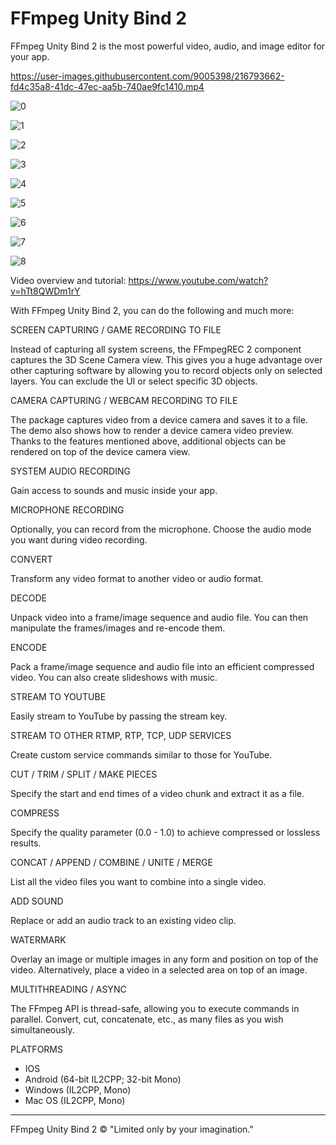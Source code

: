 # FFmpeg Unity Bind 2

FFmpeg Unity Bind 2 is the most powerful video, audio, and image editor for your app.

https://user-images.githubusercontent.com/9005398/216793662-fd4c35a8-41dc-47ec-aa5b-740ae9fc1410.mp4

![0](https://user-images.githubusercontent.com/9005398/216792673-c0631ab4-117d-4283-8bc7-ea002fc7e15a.png)

![1](https://user-images.githubusercontent.com/9005398/216792678-1614cf5a-da4c-4541-98b8-f748da73064a.jpg)

![2](https://user-images.githubusercontent.com/9005398/216792683-c8d5c544-3a98-4185-9d3e-0ac340e83945.jpg)

![3](https://user-images.githubusercontent.com/9005398/216792685-dfd9e7cf-c18a-40a4-92a3-be6145f181e5.jpg)

![4](https://user-images.githubusercontent.com/9005398/216792693-b1cbdc22-1806-4c9f-9e2b-2012d8a31a78.jpg)

![5](https://user-images.githubusercontent.com/9005398/216792700-f0a60046-5498-4577-98ae-ae7672940791.jpg)

![6](https://user-images.githubusercontent.com/9005398/216792709-0aa6d425-1605-4495-a635-e3909467eb4c.jpg)

![7](https://user-images.githubusercontent.com/9005398/216792714-7f4a29b9-8161-490a-be83-435bf8bf917f.jpg)

![8](https://user-images.githubusercontent.com/9005398/216792718-0d5303d7-b2bb-4a8b-837f-0539180b0b70.jpg)

Video overview and tutorial:
https://www.youtube.com/watch?v=hTt8QWDm1rY

With FFmpeg Unity Bind 2, you can do the following and much more:

SCREEN CAPTURING / GAME RECORDING TO FILE

Instead of capturing all system screens, the FFmpegREC 2 component captures the 3D Scene Camera view. This gives you a huge advantage over other capturing software by allowing you to record objects only on selected layers. You can exclude the UI or select specific 3D objects.

CAMERA CAPTURING / WEBCAM RECORDING TO FILE

The package captures video from a device camera and saves it to a file. The demo also shows how to render a device camera video preview. Thanks to the features mentioned above, additional objects can be rendered on top of the device camera view.

SYSTEM AUDIO RECORDING

Gain access to sounds and music inside your app.

MICROPHONE RECORDING

Optionally, you can record from the microphone. Choose the audio mode you want during video recording.

CONVERT

Transform any video format to another video or audio format.

DECODE

Unpack video into a frame/image sequence and audio file. You can then manipulate the frames/images and re-encode them.

ENCODE

Pack a frame/image sequence and audio file into an efficient compressed video. You can also create slideshows with music.

STREAM TO YOUTUBE

Easily stream to YouTube by passing the stream key.

STREAM TO OTHER RTMP, RTP, TCP, UDP SERVICES

Create custom service commands similar to those for YouTube.

CUT / TRIM / SPLIT / MAKE PIECES

Specify the start and end times of a video chunk and extract it as a file.

COMPRESS

Specify the quality parameter (0.0 - 1.0) to achieve compressed or lossless results.

CONCAT / APPEND / COMBINE / UNITE / MERGE

List all the video files you want to combine into a single video.

ADD SOUND

Replace or add an audio track to an existing video clip.

WATERMARK

Overlay an image or multiple images in any form and position on top of the video. Alternatively, place a video in a selected area on top of an image.

MULTITHREADING / ASYNC

The FFmpeg API is thread-safe, allowing you to execute commands in parallel. Convert, cut, concatenate, etc., as many files as you wish simultaneously.

PLATFORMS

* IOS
* Android (64-bit IL2CPP; 32-bit Mono)
* Windows (IL2CPP, Mono)
* Mac OS (IL2CPP, Mono)

------------------------------

FFmpeg Unity Bind 2 © "Limited only by your imagination."
